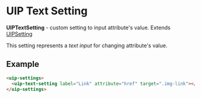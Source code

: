 # UIP Text Setting

**UIPTextSetting** - custom setting to input attribute's value. Extends [UIPSetting](src/plugins/settings/README.md)

This setting represents a *text input* for changing attribute's value.

## Example

```html
<uip-settings>
  <uip-text-setting label="Link" attribute="href" target=".img-link"></uip-text-setting>
</uip-settings>
```
